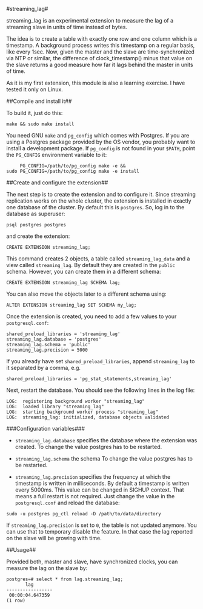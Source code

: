#streaming_lag#

streaming_lag is an experimental extension to measure the lag of a
streaming slave in units of time instead of bytes.

The idea is to create a table with exactly one row and one column
which is a timestamp. A background process writes this timestamp
on a regular basis, like every 1sec. Now, given the master and the
slave are time-synchronized via NTP or similar, the difference of
clock_timestamp() minus that value on the slave returns a good
measure how far it lags behind the master in units of time.

As it is my first extension, this module is also a learning exercise.
I have tested it only on Linux.

##Compile and install it##

To build it, just do this:

```
make && sudo make install
```

You need GNU `make` and `pg_config` which comes with Postgres. If
you are using a Postgres package provided by the OS vendor, you
probably want to install a development package. If `pg_config` is
not found in your `$PATH`, point the `PG_CONFIG` environment
variable to it:

```
     PG_CONFIG=/path/to/pg_config make -e &&
sudo PG_CONFIG=/path/to/pg_config make -e install
```
##Create and configure the extension##

The next step is to create the extension and to configure it. Since
streaming replication works on the whole cluster, the extension is
installed in exactly one database of the cluster. By default this
is `postgres`. So, log in to the database as superuser:

```
psql postgres postgres
```

and create the extension:

```
CREATE EXTENSION streaming_lag;
```

This command creates 2 objects, a table called `streaming_lag_data` and a
view called `streaming_lag`. By default they are created in the
`public` schema. However, you can create them in a different schema:

```
CREATE EXTENSION streaming_lag SCHEMA lag;
```

You can also move the objects later to a different schema using:

```
ALTER EXTENSION streaming_lag SET SCHEMA my_lag;
```

Once the extension is created, you need to add a few values to your
`postgresql.conf`:

```
shared_preload_libraries = 'streaming_lag'
streaming_lag.database = 'postgres'
streaming_lag.schema = 'public'
streaming_lag.precision = 5000
```

If you already have set `shared_preload_libraries`, append `streaming_lag`
to it separated by a comma, e.g.

```
shared_preload_libraries = 'pg_stat_statements,streaming_lag'
```

Next, restart the database. You should see the following lines in the
log file:

```
LOG:  registering background worker "streaming_lag"
LOG:  loaded library "streaming_lag"
LOG:  starting background worker process "streaming_lag"
LOG:  streaming_lag: initialized, database objects validated
```

###Configuration variables###

* `streaming_lag.database`
specifies the database where the extension was created.
To change the value postgres has to be restarted.

* `streaming_lag.schema`
the schema
To change the value postgres has to be restarted.

* `streaming_lag.precision`
specifies the frequency at which the timestamp is written in
milliseconds. By default a timestamp is written every 5000ms.
This value can be changed in SIGHUP context. That means a full
restart is not required. Just change the value in the
`postgresql.conf` and reload the database:

```
sudo -u postgres pg_ctl reload -D /path/to/data/directory
```

If `streaming_lag.precision` is set to `0`, the table is not
updated anymore. You can use that to temporary disable the
feature. In that case the lag reported on the slave will be
growing with time.

##Usage##

Provided both, master and slave, have synchronized clocks, you
can measure the lag on the slave by:

```
postgres=# select * from lag.streaming_lag;
       lag       
-----------------
 00:00:04.647359
(1 row)
```
